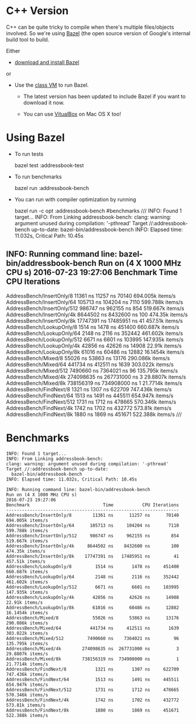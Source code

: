# C++ Version

C++ can be quite tricky to compile when there's multiple
files/objects involved. So we're using [Bazel](http://www.bazel.io/)
(the open source version of Google's internal build tool to build.

Either

+ [download and install Bazel](http://www.bazel.io/docs/install.html)

or

+ Use the [class VM](https://docs.google.com/document/d/19xACeeHjvuDsMYrXtZuEoA8z2PFth51-vqQYkYTVDdY/edit) to run Bazel.

  * The latest version has been updated to include Bazel if you
    want to download it now.

  * You can use
    [VitualBox](https://www.virtualbox.org/wiki/Downloads) on
    Mac OS X too!

# Using Bazel

* To run tests

    bazel test :addressbook-test

* To run benchmarks

    bazel run :addressbook-bench

* You can run with compiler optimization by running

    bazel run -c opt :addressbook-bench
#benchmarks
///
INFO: Found 1 target...
INFO: From Linking addressbook-bench:
clang: warning: argument unused during compilation: '-pthread'
Target //:addressbook-bench up-to-date:
  bazel-bin/addressbook-bench
INFO: Elapsed time: 11.032s, Critical Path: 10.45s

INFO: Running command line: bazel-bin/addressbook-bench
Run on (4 X 1000 MHz CPU s)
2016-07-23 19:27:06
Benchmark                            Time           CPU Iterations
------------------------------------------------------------------
AddressBench/InsertOnly/8        11361 ns      11257 ns      70140   694.005k items/s
AddressBench/InsertOnly/64      105713 ns     104204 ns       7110   599.788k items/s
AddressBench/InsertOnly/512     986747 ns     962155 ns        854   519.667k items/s
AddressBench/InsertOnly/4k     8644502 ns    8432600 ns        100    474.35k items/s
AddressBench/InsertOnly/8k    17747391 ns   17485951 ns         41    457.51k items/s
AddressBench/LookupOnly/8         1514 ns       1478 ns     451400   660.687k items/s
AddressBench/LookupOnly/64        2148 ns       2116 ns     352442   461.602k items/s
AddressBench/LookupOnly/512       6671 ns       6601 ns     103995   147.935k items/s
AddressBench/LookupOnly/4k       42856 ns      42626 ns      14908     22.91k items/s
AddressBench/LookupOnly/8k       61016 ns      60486 ns      12882   16.1454k items/s
AddressBench/Mixed/8             55026 ns      53863 ns      13176   290.086k items/s
AddressBench/Mixed/64           441734 ns     412511 ns       1639   303.022k items/s
AddressBench/Mixed/512         7490660 ns    7364021 ns         96   135.795k items/s
AddressBench/Mixed/4k        274098635 ns  267731000 ns          3   29.8807k items/s
AddressBench/Mixed/8k        738156319 ns  734908000 ns          1   21.7714k items/s
AddressBench/FindNext/8           1321 ns       1307 ns     622709   747.436k items/s
AddressBench/FindNext/64          1513 ns       1491 ns     445511   654.947k items/s
AddressBench/FindNext/512         1731 ns       1712 ns     478665   570.346k items/s
AddressBench/FindNext/4k          1742 ns       1702 ns     432772    573.81k items/s
AddressBench/FindNext/8k          1880 ns       1869 ns     451671   522.388k items/s
///

# Benchmarks

```
INFO: Found 1 target...
INFO: From Linking addressbook-bench:
clang: warning: argument unused during compilation: '-pthread'
Target //:addressbook-bench up-to-date:
  bazel-bin/addressbook-bench
INFO: Elapsed time: 11.032s, Critical Path: 10.45s

INFO: Running command line: bazel-bin/addressbook-bench
Run on (4 X 1000 MHz CPU s)
2016-07-23 19:27:06
Benchmark                            Time           CPU Iterations
------------------------------------------------------------------
AddressBench/InsertOnly/8        11361 ns      11257 ns      70140   694.005k items/s
AddressBench/InsertOnly/64      105713 ns     104204 ns       7110   599.788k items/s
AddressBench/InsertOnly/512     986747 ns     962155 ns        854   519.667k items/s
AddressBench/InsertOnly/4k     8644502 ns    8432600 ns        100    474.35k items/s
AddressBench/InsertOnly/8k    17747391 ns   17485951 ns         41    457.51k items/s
AddressBench/LookupOnly/8         1514 ns       1478 ns     451400   660.687k items/s
AddressBench/LookupOnly/64        2148 ns       2116 ns     352442   461.602k items/s
AddressBench/LookupOnly/512       6671 ns       6601 ns     103995   147.935k items/s
AddressBench/LookupOnly/4k       42856 ns      42626 ns      14908     22.91k items/s
AddressBench/LookupOnly/8k       61016 ns      60486 ns      12882   16.1454k items/s
AddressBench/Mixed/8             55026 ns      53863 ns      13176   290.086k items/s
AddressBench/Mixed/64           441734 ns     412511 ns       1639   303.022k items/s
AddressBench/Mixed/512         7490660 ns    7364021 ns         96   135.795k items/s
AddressBench/Mixed/4k        274098635 ns  267731000 ns          3   29.8807k items/s
AddressBench/Mixed/8k        738156319 ns  734908000 ns          1   21.7714k items/s
AddressBench/FindNext/8           1321 ns       1307 ns     622709   747.436k items/s
AddressBench/FindNext/64          1513 ns       1491 ns     445511   654.947k items/s
AddressBench/FindNext/512         1731 ns       1712 ns     478665   570.346k items/s
AddressBench/FindNext/4k          1742 ns       1702 ns     432772    573.81k items/s
AddressBench/FindNext/8k          1880 ns       1869 ns     451671   522.388k items/s
```

